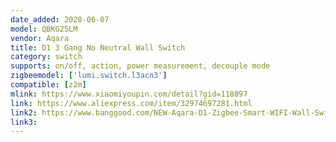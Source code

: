 ```yaml
---
date_added: 2020-06-07
model: QBKG25LM
vendor: Aqara
title: D1 3 Gang No Neutral Wall Switch
category: switch
supports: on/off, action, power measurement, decouple mode
zigbeemodel: ['lumi.switch.l3acn3']
compatible: [z2m]
mlink: https://www.xiaomiyoupin.com/detail?gid=118897
link: https://www.aliexpress.com/item/32974697281.html
link2: https://www.banggood.com/NEW-Aqara-D1-Zigbee-Smart-WIFI-Wall-Switch-1-or-2-or-3-Gang-LIVE-or-NEUTRAL-LINE-Xiaomi-Mijia-APP-Remote-Controller-p-1644324.html
link3: 
---
```

